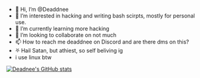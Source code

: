 - 👋 Hi, I’m @Deaddnee
- 👀 I’m interested in hacking and writing bash scirpts, mostly for personal use.
- 🌱 I’m currently learning more hacking
- 💞️ I’m looking to collaborate on not much
- 📫 How to reach me deaddnee on Discord and are there dms on this?
- ⛧ Hail Satan, but athiest, so self beliving ig
- i use linux btw

[![Deadnee's GitHub stats](https://github-readme-stats.vercel.app/api?username=deaddnee&theme=dark)](https://github.com/anuraghazra/github-readme-stats)
